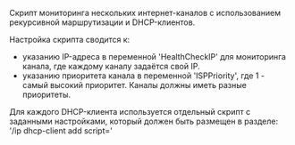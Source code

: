 Скрипт мониторинга нескольких интернет-каналов с использованием рекурсивной маршрутизации и DHCP-клиентов.

Настройка скрипта сводится к:
 - указанию IP-адреса в переменной 'HealthCheckIP' для мониторинга канала, где каждому каналу задаётся свой IP.
 - указанию приоритета канала в переменной 'ISPPriority', где 1 - самый высокий приоритет. Каналы должны иметь разные приоритеты.

Для каждого DHCP-клиента используется отдельный скрипт с заданными настройками, который должен быть размещен в разделе: '/ip dhcp-client add script='
